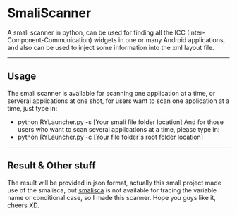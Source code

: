 # SmaliScanner
A smali scanner in python, can be used for finding all the ICC (Inter-Component-Communication) widgets in one or many Android applications, and also can be used to inject some information into the xml layout file.

--------
## Usage
The smali scanner is available for scanning one application at a time, or serveral applications at one shot, for users want to scan one application at a time, just type in:
* python RYLauncher.py -s [Your smali file folder location]
And for those users who want to scan several applications at a time, please type in:
* python RYLauncher.py -c [Your file folder`s root folder location]
--------
## Result & Other stuff
The result will be provided in json format, actually this small project made use of the smalisca, but [smalisca](https://github.com/dorneanu/smalisca) is not available for tracing the variable name or conditional case, so I made this scanner. Hope you guys like it, cheers XD.
